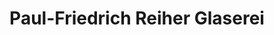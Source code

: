 ---
title: "Paul-Friedrich Reiher Glaserei"
url: /eisenach/paul-friedrich-reiher-glaserei/
shop: Glaserei
---